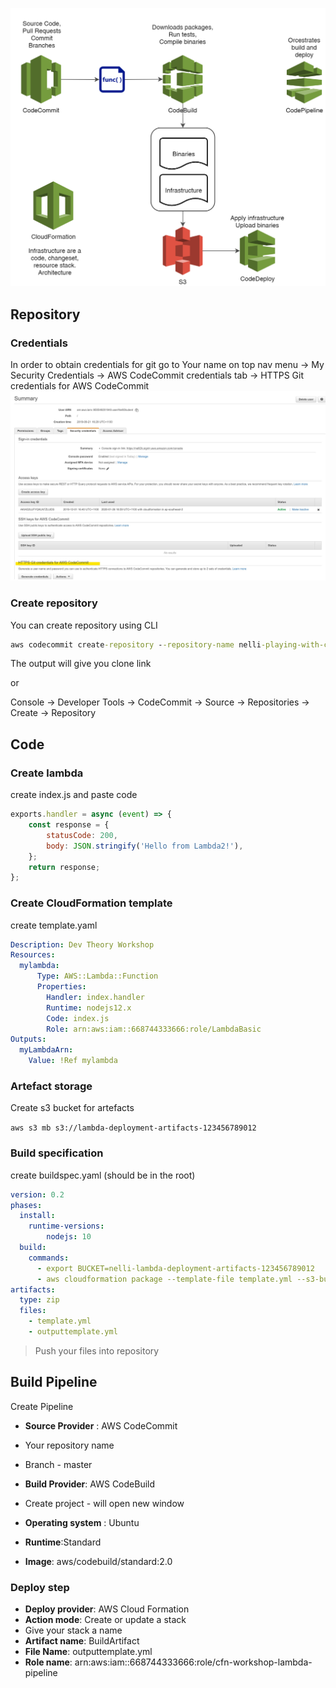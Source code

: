![Theory](./img/cicd-pipeline.png)

## Repository
### Credentials
In order to obtain credentials for git go to  Your name on top nav menu -> My Security Credentials -> AWS CodeCommit credentials tab -> HTTPS Git credentials for AWS CodeCommit
![Git credentials. Step 2](./img/git-credentials.jpg)

### Create repository
You can create repository using CLI

```cmd 
aws codecommit create-repository --repository-name nelli-playing-with-ci
```
The output will give you clone link

or

Console -> Developer Tools -> CodeCommit -> Source -> Repositories -> Create -> Repository

## Code
### Create lambda
create index.js and paste code 
```javascript
exports.handler = async (event) => {
    const response = {
        statusCode: 200,
        body: JSON.stringify('Hello from Lambda2!'),
    };
    return response;
};
```

### Create CloudFormation template
create template.yaml

```yaml
Description: Dev Theory Workshop
Resources:
  mylambda:
      Type: AWS::Lambda::Function
      Properties: 
        Handler: index.handler
        Runtime: nodejs12.x
        Code: index.js
        Role: arn:aws:iam::668744333666:role/LambdaBasic
Outputs:
  myLambdaArn:
    Value: !Ref mylambda

```

### Artefact storage
Create s3 bucket for artefacts 

```aws s3 mb s3://lambda-deployment-artifacts-123456789012```

### Build specification
create buildspec.yaml (should be in the root)
```yaml
version: 0.2
phases:
  install:
    runtime-versions:
        nodejs: 10
  build:
    commands:
      - export BUCKET=nelli-lambda-deployment-artifacts-123456789012
      - aws cloudformation package --template-file template.yml --s3-bucket $BUCKET --output-template-file outputtemplate.yml
artifacts:
  type: zip
  files:
    - template.yml
    - outputtemplate.yml

```

> Push your files into repository

## Build Pipeline
Create Pipeline
- __Source Provider__ : AWS CodeCommit
- Your repository name
- Branch - master

- __Build Provider__: AWS CodeBuild
- Create project - will open new window
- __Operating system__ : Ubuntu
- __Runtime__:Standard
- __Image__: aws/codebuild/standard:2.0


### Deploy step
- __Deploy provider__: AWS Cloud Formation
- __Action mode__: Create or update a stack
- Give your stack a name
- __Artifact name__: BuildArtifact
- __File Name__: outputtemplate.yml
- __Role name__: arn:aws:iam::668744333666:role/cfn-workshop-lambda-pipeline
